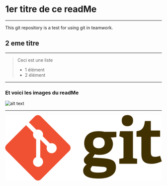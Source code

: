 # 1er titre de ce readMe 
---
This git repository is a test for using git in teamwork.
## 2 eme titre
---

> Ceci est une liste
> - 1 élément
> - 2 élément
--- 

### Et voici les images du readMe

![alt text](https://upload.wikimedia.org/wikipedia/commons/5/55/Logo-ESGI.jpg)

---

![alt text](Git-logo.svg)
